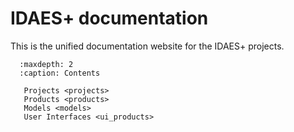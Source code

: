 # IDAES+ documentation

This is the unified documentation website for the IDAES+ projects.

```{toctree}
  :maxdepth: 2
  :caption: Contents

   Projects <projects>
   Products <products>
   Models <models>
   User Interfaces <ui_products>
```
